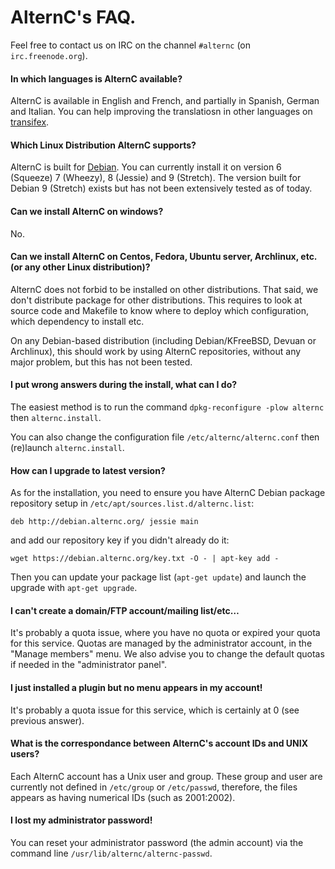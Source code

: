 # AlternC's FAQ.

Feel free to contact us on IRC on the channel `#alternc` (on `irc.freenode.org`).

#### In which languages is AlternC available?

AlternC is available in English and French, and partially in Spanish, German and Italian. You can help improving the translatiosn in other languages on [transifex](https://www.transifex.com/octopuce/alternc/).

#### Which Linux Distribution AlternC supports?

AlternC is built for [Debian](https://www.debian.org/). You can currently install it on version 6 (Squeeze) 7 (Wheezy), 8 (Jessie) and 9 (Stretch). The version built for Debian 9 (Stretch) exists but has not been extensively tested as of today.

#### Can we install AlternC on windows?

No.

#### Can we install AlternC on Centos, Fedora, Ubuntu server, Archlinux, etc. (or any other Linux distribution)?

AlternC does not forbid to be installed on other distributions. That said, we don't distribute package for other distributions. This requires to look at source code and Makefile to know where to deploy which configuration, which dependency to install etc.

On any Debian-based distribution (including Debian/KFreeBSD, Devuan or Archlinux), this should work by using AlternC repositories, without any major problem, but this has not been tested.

#### I put wrong answers during the install, what can I do?

The easiest method is to run the command `dpkg-reconfigure -plow alternc` then `alternc.install`. 

You can also change the configuration file `/etc/alternc/alternc.conf` then (re)launch `alternc.install`.

#### How can I upgrade to latest version?

As for the installation, you need to ensure you have AlternC Debian package repository setup in `/etc/apt/sources.list.d/alternc.list`:

```
deb http://debian.alternc.org/ jessie main
```

and add our repository key if you didn't already do it: 

```
wget https://debian.alternc.org/key.txt -O - | apt-key add -
```

Then you can update your package list (`apt-get update`) and launch the upgrade with `apt-get upgrade`.

#### I can't create a domain/FTP account/mailing list/etc…

It's probably a quota issue, where you have no quota or expired your quota for this service. Quotas are managed by the administrator account, in the "Manage members" menu. We also advise you to change the default quotas if needed in the "administrator panel".

#### I just installed a plugin but no menu appears in my account!

It's probably a quota issue for this service, which is certainly at 0 (see previous answer).

#### What is the correspondance between AlternC's account IDs and UNIX users?

Each AlternC account has a Unix user and group. These group and user are currently not defined in `/etc/group` or `/etc/passwd`, therefore, the files appears as having numerical IDs (such as 2001:2002).

#### I lost my administrator password!

You can reset your administrator password (the admin account) via the command line `/usr/lib/alternc/alternc-passwd`.



